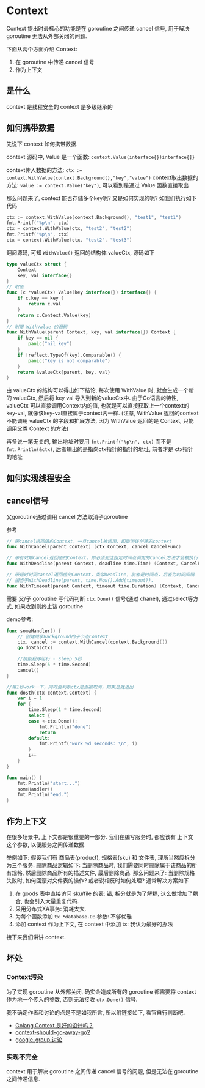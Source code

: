 # Context

Context 提出时最核心的功能是在 goroutine 之间传递 cancel 信号, 用于解决 goroutine 无法从外部关闭的问题.

下面从两个方面介绍 Context:
1. 在 goroutine 中传递 cancel 信号
2. 作为上下文

## 是什么
context 是线程安全的
context 是多级继承的

## 如何携带数据
先说下 context 如何携带数据. 

context 源码中, Value 是一个函数: `context.Value(interface{})interface{]}`

context传入数据的方法: `ctx := context.WithValue(context.Background(),"key","value")`
context取出数据的方法: `value := context.Value("key")`, 可以看到是通过 Value 函数直接取出

那么问题来了, context 能否存储多个key呢? 又是如何实现的呢? 如我们执行如下代码
```Go
ctx := context.WithValue(context.Background(), "test1", "test1")
fmt.Printf("%p\n", ctx)
ctx = context.WithValue(ctx, "test2", "test2")
fmt.Printf("%p\n", ctx)
ctx = context.WithValue(ctx, "test2", "test3")
```

翻阅源码, 可知 `WithValue()` 返回的结构体 valueCtx, 源码如下
```Go
type valueCtx struct {
	Context
	key, val interface{}
}
// 取值
func (c *valueCtx) Value(key interface{}) interface{} {
	if c.key == key {
		return c.val
	}
	return c.Context.Value(key)
}
// 附赠 WithValue 的源码
func WithValue(parent Context, key, val interface{}) Context {
	if key == nil {
		panic("nil key")
	}
	if !reflect.TypeOf(key).Comparable() {
		panic("key is not comparable")
	}
	return &valueCtx{parent, key, val}
}
```

由 valueCtx 的结构可以得出如下结论, 每次使用 WithValue 时, 就会生成一个新的 valueCtx, 然后将 key val 导入到新的valueCtx中. 由于Go语言的特性, valueCtx 可以直接调用Context内的值, 也就是可以直接获取上一个context的key-val, 就像该key-val直接属于context内一样. (注意, WithValue 返回的context不能调用 valueCtx 的字段和扩展方法, 因为 WithValue 返回的是 Context, 只能调用父类 Context 的方法)

再多说一笔无关的, 输出地址时要用 `fmt.Printf("%p\n", ctx)` 而不是 `fmt.Println(&ctx)`, 后者输出的是指向ctx指针的指针的地址, 前者才是 ctx指针的地址

## 如何实现线程安全

## cancel信号
父goroutine通过调用 cancel 方法取消子goroutine

参考
```Go
// 带cancel返回值的Context，一旦cancel被调用，即取消该创建的context
func WithCancel(parent Context) (ctx Context, cancel CancelFunc)

// 带有效期cancel返回值的Context，即必须到达指定时间点调用的cancel方法才会被执行
func WithDeadline(parent Context, deadline time.Time) (Context, CancelFunc)

// 带超时时间cancel返回值的Context，类似Deadline，前者是时间点，后者为时间间隔
// 相当于WithDeadline(parent, time.Now().Add(timeout)).
func WithTimeout(parent Context, timeout time.Duration) (Context, CancelFunc)
```

需要 父/子 goroutine 写代码判断 `ctx.Done()` 信号(通过 chanel), 通过select等方式, 如果收到则终止该 goroutine

demo参考:
```Go
func someHandler() {
    // 创建继承Background的子节点Context
    ctx, cancel := context.WithCancel(context.Background())
    go doSth(ctx)

    //模拟程序运行 - Sleep 5秒
    time.Sleep(5 * time.Second)
    cancel()
}

//每1秒work一下，同时会判断ctx是否被取消，如果是就退出
func doSth(ctx context.Context) {
    var i = 1
    for {
        time.Sleep(1 * time.Second)
        select {
        case <-ctx.Done():
            fmt.Println("done")
            return
        default:
            fmt.Printf("work %d seconds: \n", i)
        }
        i++
    }
}

func main() {
    fmt.Println("start...")
    someHandler()
    fmt.Println("end.")
}
```

## 作为上下文
在很多场景中, 上下文都是很重要的一部分. 我们在编写服务时, 都应该有 上下文 这个参数, 以便服务之间传递数据.

举例如下: 假设我们有 商品表(product), 规格表(sku) 和 文件表, 理所当然应拆分为三个服务. 删除商品逻辑如下: 当删除商品时, 我们需要同时删除属于该商品的所有规格, 然后删除商品所有的描述文件, 最后删除商品. 那么问题来了:  当删除规格失败时, 如何回滚对文件表的操作? 或者说相反时如何处理? 通常解决方案如下
1. 在 goods 表中直接访问 sku/file 的表: 错, 拆分就是为了解耦, 这么做增加了耦合, 也会引入大量重复代码.
2. 采用分布式XA事务: 消耗太大.
3. 为每个函数添加 `tx *database.DB` 参数: 不够优雅
4. 添加 context 作为上下文, 在 context 中添加 tx: 我认为最好的办法

接下来我们讲讲 context.

## 坏处
### Context污染
为了实现 goroutine 从外部关闭, 确实会造成所有的 goroutine 都需要将 context 作为地一个传入的参数, 否则无法接收 `ctx.Done()` 信号.

我不确定作者和讨论的点是不是如我所言, 所以附链接如下, 看官自行判断吧.
- [Golang Context 是好的设计吗？](https://segmentfault.com/a/1190000017394302)
- [context-should-go-away-go2](https://faiface.github.io/post/context-should-go-away-go2/)
- [google-group 讨论](https://groups.google.com/forum/#!searchin/golang-nuts/transaction%7Csort:date/golang-nuts/eEDlXAVW9vU/IChp34xpCQAJ)

### 实现不完全
context 用于解决 goroutine 之间传递 cancel 信号的问题, 但是无法在 goroutine 之间传递信息.

